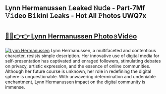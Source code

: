 ## Lynn Hermanussen 𝙻eaked 𝙽u𝚍e - Part-7Mf 𝚅𝚒deo B𝚒kini 𝙻eaks - Hot All 𝙿hotos UWQ7x

# <h2><a href="http://ld2ayu2.urlbe.top/?page=Lynn+Hermanussen">🔗🔗👉👉 Lynn Hermanussen P𝚑oto𝚜Vid𝚎o</a></h2>

[![Lynn Hermanussen](https://i.imgur.com/eBuTRDB.gif)](http://ld2ayu2.urlbe.top/?page=Lynn+Hermanussen)
Lynn Hermanussen, a multifaceted and contentious character, resists simple description. Her innovative use of digital media for self-presentation has captivated and enraged followers, stimulating debates on privacy, artistic expression, and the essence of online communities. Although her future course is unknown, her role in redefining the digital sphere is unquestionable. With unwavering determination and undeniable enchantment, Lynn Hermanussen impact on the digital community is immense.
